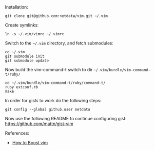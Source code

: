 Installation:

    git clone git@github.com:netdata/vim.git ~/.vim

Create symlinks:

    ln -s ~/.vim/vimrc ~/.vimrc

Switch to the `~/.vim` directory, and fetch submodules:

    cd ~/.vim
    git submodule init
    git submodule update

Now build the vim-command-t switch to dir `~/.vim/bundle/vim-command-t/ruby/`

	cd ~/.vim/bundle/vim-command-t/ruby/command-t/
	ruby extconf.rb
	make

In order for gists to work do the following steps:

    git config --global github.user netdata

Now use the following README to continue configuring gist: https://github.com/mattn/gist-vim

References:

* [How to Boost vim](http://nvie.com/posts/how-i-boosted-my-vim/)
